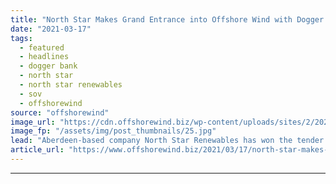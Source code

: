 ```yaml
---
title: "North Star Makes Grand Entrance into Offshore Wind with Dogger Bank"
date: "2021-03-17"
tags: 
  - featured
  - headlines
  - dogger bank
  - north star
  - north star renewables
  - sov
  - offshorewind
source: "offshorewind"
image_url: "https://cdn.offshorewind.biz/wp-content/uploads/sites/2/2021/03/17090004/North-Star-Renewables-SOVs.jpg"
image_fp: "/assets/img/post_thumbnails/25.jpg"
lead: "Aberdeen-based company North Star Renewables has won the tender for the delivery of three"
article_url: "https://www.offshorewind.biz/2021/03/17/north-star-makes-grand-entrance-into-offshore-wind-with-dogger-bank/"
---
```


---
